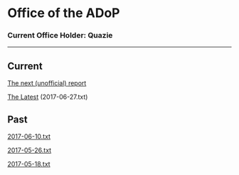 # Office of the ADoP
### Current Office Holder: Quazie

----

## Current

[The next (unofficial) report](Reports/next.txt) 

[The Latest](Reports/2017-06-27.txt) (2017-06-27.txt)

## Past

[2017-06-10.txt](Reports/2017-06-10.txt) 

[2017-05-26.txt](Reports/2017-05-26.txt) 

[2017-05-18.txt](Reports/2017-05-18.txt) 

